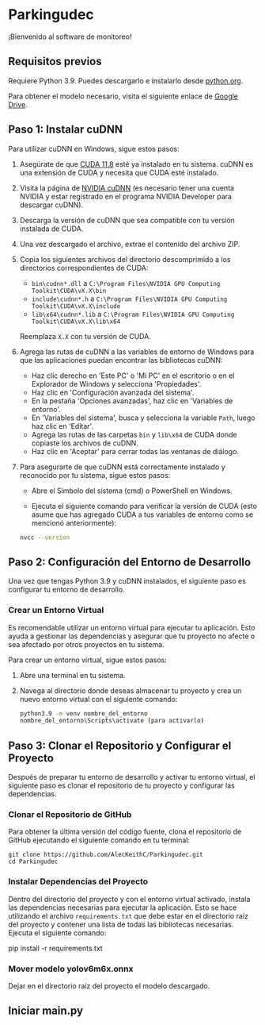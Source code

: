 # Parkingudec

¡Bienvenido al software de monitoreo!

## Requisitos previos

Requiere Python 3.9. Puedes descargarlo e instalarlo desde [python.org](https://www.python.org/downloads/).

Para obtener el modelo necesario, visita el siguiente enlace de [Google Drive](https://drive.google.com/file/d/1Vqsstft0tRYBltPqTwtcO97WC8dZtQzC/view?usp=sharing).

## Paso 1: Instalar cuDNN

Para utilizar cuDNN en Windows, sigue estos pasos:

1. Asegúrate de que [CUDA 11.8](https://developer.nvidia.com/cuda-toolkit-archive) esté ya instalado en tu sistema. cuDNN es una extensión de CUDA y necesita que CUDA esté instalado.

2. Visita la página de [NVIDIA cuDNN](https://developer.nvidia.com/cudnn) (es necesario tener una cuenta NVIDIA y estar registrado en el programa NVIDIA Developer para descargar cuDNN).

3. Descarga la versión de cuDNN que sea compatible con tu versión instalada de CUDA.

4. Una vez descargado el archivo, extrae el contenido del archivo ZIP.

5. Copia los siguientes archivos del directorio descomprimido a los directorios correspondientes de CUDA:

   - `bin\cudnn*.dll` a `C:\Program Files\NVIDIA GPU Computing Toolkit\CUDA\vX.X\bin`
   - `include\cudnn*.h` a `C:\Program Files\NVIDIA GPU Computing Toolkit\CUDA\vX.X\include`
   - `lib\x64\cudnn*.lib` a `C:\Program Files\NVIDIA GPU Computing Toolkit\CUDA\vX.X\lib\x64`

   Reemplaza `X.X` con tu versión de CUDA.

6. Agrega las rutas de cuDNN a las variables de entorno de Windows para que las aplicaciones puedan encontrar las bibliotecas cuDNN:

   - Haz clic derecho en 'Este PC' o 'Mi PC' en el escritorio o en el Explorador de Windows y selecciona 'Propiedades'.
   - Haz clic en 'Configuración avanzada del sistema'.
   - En la pestaña 'Opciones avanzadas', haz clic en 'Variables de entorno'.
   - En 'Variables del sistema', busca y selecciona la variable `Path`, luego haz clic en 'Editar'.
   - Agrega las rutas de las carpetas `bin` y `lib\x64` de CUDA donde copiaste los archivos de cuDNN.
   - Haz clic en 'Aceptar' para cerrar todas las ventanas de diálogo.
     
7. Para asegurarte de que cuDNN está correctamente instalado y reconocido por tu sistema, sigue estos pasos:

	- Abre el Símbolo del sistema (cmd) o PowerShell en Windows.

	- Ejecuta el siguiente comando para verificar la versión de CUDA (esto asume que has agregado CUDA a tus variables de entorno como se mencionó anteriormente):

   ```bash
   nvcc --version

## Paso 2: Configuración del Entorno de Desarrollo

Una vez que tengas Python 3.9 y cuDNN instalados, el siguiente paso es configurar tu entorno de desarrollo.

### Crear un Entorno Virtual

Es recomendable utilizar un entorno virtual para ejecutar tu aplicación. Esto ayuda a gestionar las dependencias y asegurar que tu proyecto no afecte o sea afectado por otros proyectos en tu sistema.

Para crear un entorno virtual, sigue estos pasos:

1. Abre una terminal en tu sistema.

2. Navega al directorio donde deseas almacenar tu proyecto y crea un nuevo entorno virtual con el siguiente comando:

   ```bash
   python3.9 -m venv nombre_del_entorno
   nombre_del_entorno\Scripts\activate (para activarlo)

## Paso 3: Clonar el Repositorio y Configurar el Proyecto

Después de preparar tu entorno de desarrollo y activar tu entorno virtual, el siguiente paso es clonar el repositorio de tu proyecto y configurar las dependencias.

### Clonar el Repositorio de GitHub

Para obtener la última versión del código fuente, clona el repositorio de GitHub ejecutando el siguiente comando en tu terminal:


	git clone https://github.com/AlecKeithC/Parkingudec.git
	cd Parkingudec
 
 ### Instalar Dependencias del Proyecto

Dentro del directorio del proyecto y con el entorno virtual activado, instala las dependencias necesarias para ejecutar la aplicación. Esto se hace utilizando el archivo `requirements.txt` que debe estar en el directorio raíz del proyecto y contener una lista de todas las bibliotecas necesarias. Ejecuta el siguiente comando:

pip install -r requirements.txt

 ### Mover modelo yolov6m6x.onnx

 Dejar en el directorio raíz del proyecto el modelo descargado.

## Iniciar main.py
